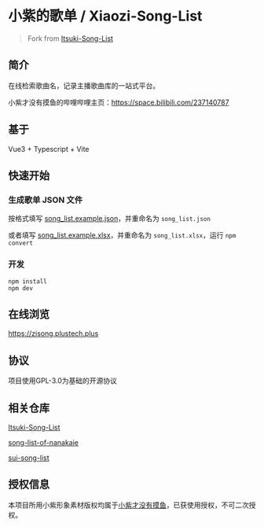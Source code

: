 # 小紫的歌单 / Xiaozi-Song-List

> Fork from [Itsuki-Song-List](https://github.com/CupOfBread/Itsuki-Song-List)

## 简介

在线检索歌曲名，记录主播歌曲库的一站式平台。

小紫才没有摸鱼的哔哩哔哩主页：https://space.bilibili.com/237140787

## 基于

Vue3 + Typescript + Vite

## 快速开始

### 生成歌单 JSON 文件

按格式填写 [song_list.example.json](./src/assets/json/song_list.example.json)，并重命名为 `song_list.json`

或者填写 [song_list.example.xlsx](./scripts/song_list.example.xlsx)，并重命名为 `song_list.xlsx`，运行 ```npm convert```

### 开发

```shell
npm install
npm dev
```

## 在线浏览

https://zisong.plustech.plus

## 协议

项目使用GPL-3.0为基础的开源协议

## 相关仓库

[Itsuki-Song-List](https://github.com/CupOfBread/Itsuki-Song-List)

[song-list-of-nanakaie](https://github.com/alan314m/song-list-of-nanakaie)

[sui-song-list](https://github.com/starsJuly/sui-song-list)

## 授权信息

本项目所用小紫形象素材版权均属于[小紫才没有摸鱼](https://space.bilibili.com/237140787)，已获使用授权，不可二次授权。
